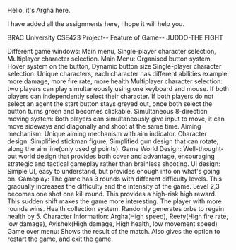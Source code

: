 Hello, it's Argha here. 


I have added all the assignments here, I hope it will help you. 


BRAC University CSE423 Project--
Feature of  Game--
                                         JUDDO-THE FIGHT


Different game windows: Main menu, Single-player character selection, Multiplayer character selection.
Main Menu: Organised button system, Hover system on the button, Dynamic button size 
Single-player character selection: Unique characters, each character has different abilities example: more damage, more fire rate, more health
Multiplayer character selection: two players can play simultaneously using one keyboard and mouse. If both players can independently select their character. If both players do not select an agent the start button stays greyed out, once both select the button turns green and becomes clickable.
Simultaneous 8-direction moving system: Both players can simultaneously give input to move, it can move sideways and diagonally and shoot at the same time.
Aiming mechanism: Unique aiming mechanism with aim indicator. 
Character design: Simplified stickman figure, Simplified gun design that can rotate, along the aim line(only used gl points).
Game World Design: Well-thought-out world design that provides both cover and advantage, encouraging strategic and tactical gameplay rather than brainless shooting.
Ui design: Simple UI, easy to understand, but provides enough info on what's going on. 
Gameplay: The game has 3 rounds with different difficulty levels. This gradually increases the difficulty and the intensity of the game. Level 2,3 becomes one shot one kill round. This provides a high-risk high reward. This sudden shift makes the game more interesting. The player with more rounds wins.
Health collection system: Randomly generates orbs to regain health by 5. 
Character Information: Argha(High speed), Reety(High fire rate, low damage), Avishek(High damage, High health, low movement speed)
Game over menu: Shows the result of the match. Also gives the option to restart the game, and exit the game.

